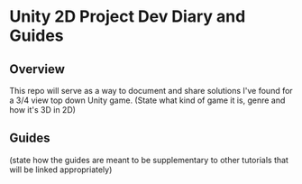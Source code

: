 # Unity 2D Project Dev Diary and Guides

## Overview

This repo will serve as a way to document and share solutions I've found for a 3/4 view top down Unity game. (State what kind of game it is, genre and how it's 3D in 2D)

## Guides

(state how the guides are meant to be supplementary to other tutorials that will be linked appropriately)
